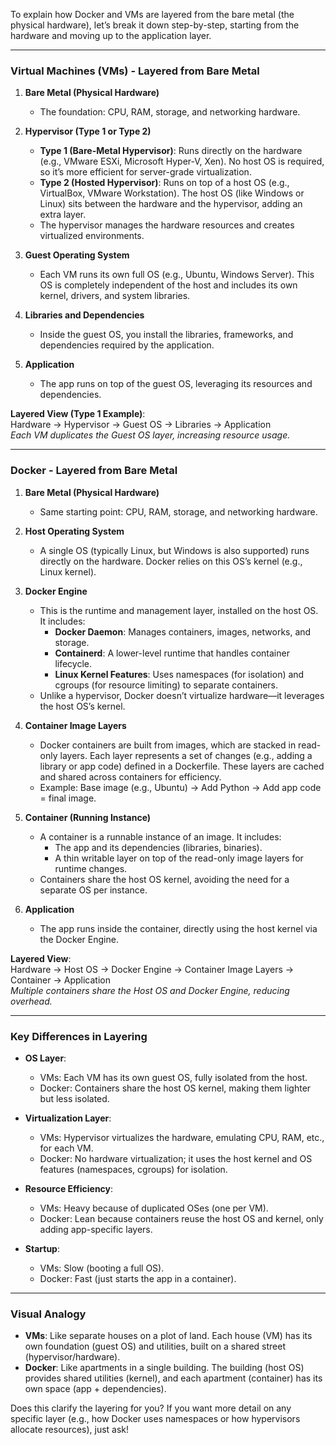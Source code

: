 To explain how Docker and VMs are layered from the bare metal (the physical hardware), let’s break it down step-by-step, starting from the hardware and moving up to the application layer.

---

### Virtual Machines (VMs) - Layered from Bare Metal

1. **Bare Metal (Physical Hardware)**  
   - The foundation: CPU, RAM, storage, and networking hardware.

2. **Hypervisor (Type 1 or Type 2)**  
   - **Type 1 (Bare-Metal Hypervisor)**: Runs directly on the hardware (e.g., VMware ESXi, Microsoft Hyper-V, Xen). No host OS is required, so it’s more efficient for server-grade virtualization.
   - **Type 2 (Hosted Hypervisor)**: Runs on top of a host OS (e.g., VirtualBox, VMware Workstation). The host OS (like Windows or Linux) sits between the hardware and the hypervisor, adding an extra layer.
   - The hypervisor manages the hardware resources and creates virtualized environments.

3. **Guest Operating System**  
   - Each VM runs its own full OS (e.g., Ubuntu, Windows Server). This OS is completely independent of the host and includes its own kernel, drivers, and system libraries.

4. **Libraries and Dependencies**  
   - Inside the guest OS, you install the libraries, frameworks, and dependencies required by the application.

5. **Application**  
   - The app runs on top of the guest OS, leveraging its resources and dependencies.

**Layered View (Type 1 Example)**:  
Hardware → Hypervisor → Guest OS → Libraries → Application  
*Each VM duplicates the Guest OS layer, increasing resource usage.*

---

### Docker - Layered from Bare Metal

1. **Bare Metal (Physical Hardware)**  
   - Same starting point: CPU, RAM, storage, and networking hardware.

2. **Host Operating System**  
   - A single OS (typically Linux, but Windows is also supported) runs directly on the hardware. Docker relies on this OS’s kernel (e.g., Linux kernel).

3. **Docker Engine**  
   - This is the runtime and management layer, installed on the host OS. It includes:
     - **Docker Daemon**: Manages containers, images, networks, and storage.
     - **Containerd**: A lower-level runtime that handles container lifecycle.
     - **Linux Kernel Features**: Uses namespaces (for isolation) and cgroups (for resource limiting) to separate containers.
   - Unlike a hypervisor, Docker doesn’t virtualize hardware—it leverages the host OS’s kernel.

4. **Container Image Layers**  
   - Docker containers are built from images, which are stacked in read-only layers. Each layer represents a set of changes (e.g., adding a library or app code) defined in a Dockerfile. These layers are cached and shared across containers for efficiency.
   - Example: Base image (e.g., Ubuntu) → Add Python → Add app code = final image.

5. **Container (Running Instance)**  
   - A container is a runnable instance of an image. It includes:
     - The app and its dependencies (libraries, binaries).
     - A thin writable layer on top of the read-only image layers for runtime changes.
   - Containers share the host OS kernel, avoiding the need for a separate OS per instance.

6. **Application**  
   - The app runs inside the container, directly using the host kernel via the Docker Engine.

**Layered View**:  
Hardware → Host OS → Docker Engine → Container Image Layers → Container → Application  
*Multiple containers share the Host OS and Docker Engine, reducing overhead.*

---

### Key Differences in Layering

- **OS Layer**:  
  - VMs: Each VM has its own guest OS, fully isolated from the host.
  - Docker: Containers share the host OS kernel, making them lighter but less isolated.

- **Virtualization Layer**:  
  - VMs: Hypervisor virtualizes the hardware, emulating CPU, RAM, etc., for each VM.
  - Docker: No hardware virtualization; it uses the host kernel and OS features (namespaces, cgroups) for isolation.

- **Resource Efficiency**:  
  - VMs: Heavy because of duplicated OSes (one per VM).
  - Docker: Lean because containers reuse the host OS and kernel, only adding app-specific layers.

- **Startup**:  
  - VMs: Slow (booting a full OS).
  - Docker: Fast (just starts the app in a container).

---

### Visual Analogy
- **VMs**: Like separate houses on a plot of land. Each house (VM) has its own foundation (guest OS) and utilities, built on a shared street (hypervisor/hardware).
- **Docker**: Like apartments in a single building. The building (host OS) provides shared utilities (kernel), and each apartment (container) has its own space (app + dependencies).

Does this clarify the layering for you? If you want more detail on any specific layer (e.g., how Docker uses namespaces or how hypervisors allocate resources), just ask!
